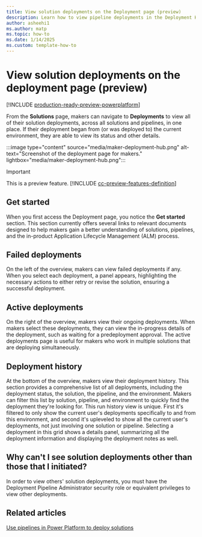 ```yaml
---
title: View solution deployments on the Deployment page (preview)
description: Learn how to view pipeline deployments in the Deployment Hub.
author: asheehi1
ms.author: matp
ms.topic: how-to
ms.date: 1/14/2025
ms.custom: template-how-to
---
```

# View solution deployments on the deployment page (preview)

[!INCLUDE [production-ready-preview-powerplatform](~/../shared-content/shared/preview-includes/production-ready-preview-powerplatform.md)]

From the **Solutions** page, makers can navigate to **Deployments** to view all of their solution deployments, across all solutions and pipelines, in one place. If their deployment began from (or was deployed to) the current environment, they are able to view its status and other details.

:::image type="content" source="media/maker-deployment-hub.png" alt-text="Screenshot of the deployment page for makers." lightbox="media/maker-deployment-hub.png":::

> [!IMPORTANT]
> This is a preview feature.
> [!INCLUDE [cc-preview-features-definition](../../includes/cc-preview-features-definition.md)]

## Get started

When you first access the Deployment page, you notice the **Get started** section. This section currently offers several links to relevant documents designed to help makers gain a better understanding of solutions, pipelines, and the in-product Application Lifecycle Management (ALM) process.

## Failed deployments

On the left of the overview, makers can view failed deployments if any. When you select each deployment, a panel appears, highlighting the necessary actions to either retry or revise the solution, ensuring a successful deployment.

## Active deployments

On the right of the overview, makers view their ongoing deployments. When makers select these deployments, they can view the in-progress details of the deployment, such as waiting for a predeployment approval. The active deployments page is useful for makers who work in multiple solutions that are deploying simultaneously.

## Deployment history

At the bottom of the overview, makers view their deployment history. This section provides a comprehensive list of all deployments, including the deployment status, the solution, the pipeline, and the environment. Makers can filter this list by solution, pipeline, and environment to quickly find the deployment they're looking for. This run history view is unique. First it's filtered to only show the current user's deployments specifically to and from this environment, and second it's upleveled to show all the current user's deployments, not just involving one solution or pipeline. Selecting a deployment in this grid shows a details panel, summarizing all the deployment information and displaying the deployment notes as well.

## Why can't I see solution deployments other than those that I initiated?

In order to view others' solution deployments, you must have the Deployment Pipeline Administrator security role or equivalent privileges to view other deployments.

## Related articles

[Use pipelines in Power Platform to deploy solutions](use-pipelines.md)

